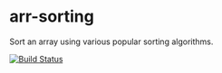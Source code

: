 # arr-sorting

Sort an array using various popular sorting algorithms.

[![Build Status](https://travis-ci.org/boristane/arr-sorting.svg?branch=master)](https://travis-ci.org/boristane/arr-sorting)
